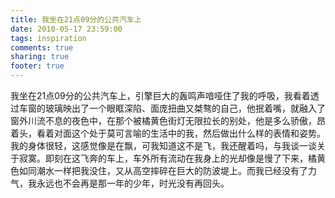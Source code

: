 ```yaml
---
title: 我坐在21点09分的公共汽车上
date: 2010-05-17 23:59:00
tags: inspiration
comments: true
sharing: true
footer: true
---
```

我坐在21点09分的公共汽车上，引擎巨大的轰鸣声喑哑住了我的呼吸，我看着透过车窗的玻璃映出了一个眼眶深陷、面庞扭曲又桀骜的自己，他抿着嘴，就融入了窗外川流不息的夜色中，在那个被橘黄色街灯无限拉长的别处，他是多么骄傲，昂着头，看着对面这个处于莫可言喻的生活中的我，然后做出什么样的表情和姿势。我的身体很轻，这感觉像是在飘，可我知道这不是飞，我还醒着吗，与我谈一谈关于寂寞。即刻在这飞奔的车上，车外所有流动在我身上的光却像是慢了下来，橘黄色如同潮水一样把我没住，又从高空摔碎在巨大的防波堤上。而我已经没有了力气，我永远也不会再是那一年的少年，时光没有再回头。
